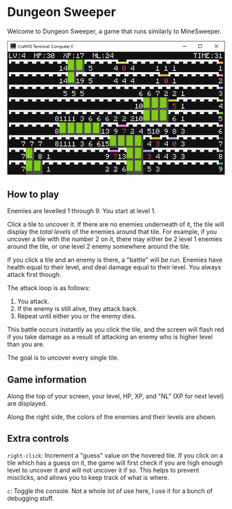 # Dungeon Sweeper

Welcome to Dungeon Sweeper, a game that runs similarly to MineSweeper.

![Example game board](images/example.png)

## How to play

Enemies are levelled 1 through 9. You start at level 1.

Click a tile to uncover it. If there are no enemies underneath of it, the tile
will display the _total levels_ of the enemies around that tile. For example, if
you uncover a tile with the number 2 on it, there may either be 2 level 1
enemies around the tile, or one level 2 enemy somewhere around the tile.

If you click a tile and an enemy is there, a "battle" will be run. Enemies have
health equal to their level, and deal damage equal to their level. You always
attack first though.

The attack loop is as follows:

1. You attack.
2. If the enemy is still alive, they attack back.
3. Repeat until either you or the enemy dies.

This battle occurs instantly as you click the tile, and the screen will flash
red if you take damage as a result of attacking an enemy who is higher level
than you are.

The goal is to uncover every single tile.

## Game information

Along the top of your screen, your level, HP, XP, and "NL" (XP for next level)
are displayed.

Along the right side, the colors of the enemies and their levels are shown.

## Extra controls

`right-click`: Increment a "guess" value on the hovered tile. If you click on a
tile which has a guess on it, the game will first check if you are high enough
level to uncover it and will not uncover it if so. This helps to prevent
misclicks, and allows you to keep track of what is where.

`c`: Toggle the console. Not a whole lot of use here, I use it for a bunch of
debugging stuff.
